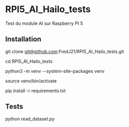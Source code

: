# RPI5_AI_Hailo_tests
Test du module AI sur Raspberry PI 5



## Installation 

git clone git@github.com:FredJ21/RPI5_AI_Hailo_tests.git

cd RPI5_AI_Hailo_tests

python3 -m venv --system-site-packages venv

source venv/bin/activate

pip install -r requirements.txt


## Tests

python read_dataset.py



